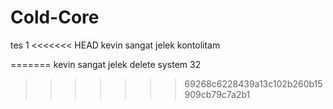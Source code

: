 # Cold-Core

tes 1
<<<<<<< HEAD
kevin sangat jelek kontolitam

=======
kevin sangat jelek
delete system 32
>>>>>>> 69268c6228439a13c102b260b15909cb79c7a2b1
